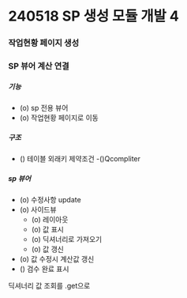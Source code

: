 # 240518 SP 생성 모듈 개발 4

### 작업현황 페이지 생성
### SP 뷰어 계산 연결

##### 기능
- (o) sp 전용 뷰어
- (o) 작업현황 페이지로 이동

##### 구조
- () 테이블 외래키 제약조건
    -()Qcompliter

##### sp 뷰어
- (o) 수정사항 update
- (o) 사이드뷰
    - (o) 레이아웃
    - (o) 값 표시
    - (o) 딕셔너리로 가져오기
    - (o) 값 갱신
- (o) 값 수정시 계산값 갱신
- () 검수 완료 표시

딕셔너리 값 조회를 .get으로 
